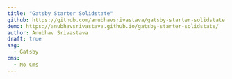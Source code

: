 ```yaml
---
title: "Gatsby Starter Solidstate"
github: https://github.com/anubhavsrivastava/gatsby-starter-solidstate
demo: https://anubhavsrivastava.github.io/gatsby-starter-solidstate/
author: Anubhav Srivastava
draft: true
ssg:
  - Gatsby
cms:
  - No Cms
---
```

